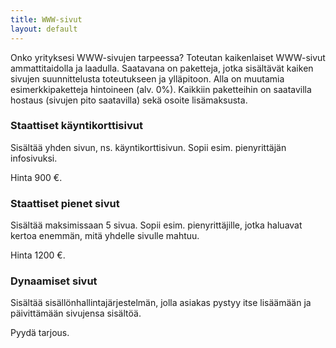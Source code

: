 ```yaml
---
title: WWW-sivut
layout: default
---
```


Onko yrityksesi WWW-sivujen tarpeessa? Toteutan kaikenlaiset WWW-sivut ammattitaidolla ja laadulla. Saatavana on paketteja, jotka sisältävät kaiken sivujen suunnittelusta toteutukseen ja ylläpitoon. Alla on muutamia esimerkkipaketteja hintoineen (alv. 0%). Kaikkiin paketteihin on saatavilla hostaus (sivujen pito saatavilla) sekä osoite lisämaksusta.

### Staattiset käyntikorttisivut

Sisältää yhden sivun, ns. käyntikorttisivun. Sopii esim. pienyrittäjän infosivuksi.

Hinta 900 €.

### Staattiset pienet sivut

Sisältää maksimissaan 5 sivua. Sopii esim. pienyrittäjille, jotka haluavat kertoa enemmän, mitä yhdelle sivulle mahtuu.

Hinta 1200 €.

### Dynaamiset sivut

Sisältää sisällönhallintajärjestelmän, jolla asiakas pystyy itse lisäämään ja päivittämään sivujensa sisältöä.

Pyydä tarjous.
